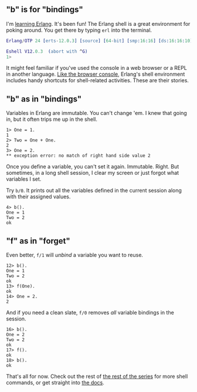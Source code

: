 ## "b" is for "bindings"

I'm [learning  Erlang](https://learnyousomeerlang.com/). It's been fun! The Erlang shell is a great environment for poking around. You get there by typing `erl` into the terminal.

```erl
Erlang/OTP 24 [erts-12.0.3] [source] [64-bit] [smp:16:16] [ds:16:16:10] [async-threads:1] [jit] [dtrace]

Eshell V12.0.3  (abort with ^G)
1>
```

It might feel familiar if you've used the console in a web browser or a REPL in another language.  [Like the browser console](https://css-tricks.com/can-copy-console/),  Erlang's shell environment includes handy shortcuts for shell-related activities. These are their stories.

## "b" as in "bindings"

Variables in Erlang are immutable. You can't change 'em. I knew that going in, but it often trips me up in the shell.

```
1> One = 1.
1
2> Two = One + One.
2
3> One = 2.
** exception error: no match of right hand side value 2
```

Once you define a variable, you can't set it again. Immutable. Right. But sometimes, in a long shell session, I clear my screen or just forgot what variables I set.

Try `b/0`. It prints out all the variables defined in the current session along with their assigned values.

```
4> b().
One = 1
Two = 2
ok
```

## "f" as in "forget"

Even better, `f/1` will _unbind_ a variable you want to reuse.

```
12> b().
One = 1
Two = 2
ok
13> f(One).
ok
14> One = 2.
2
```

And if you need a clean slate, `f/0` removes _all_ variable bindings in the session.

```
16> b().
One = 2
Two = 2
ok
17> f().
ok
18> b().
ok
```

That's all for now. Check out the rest of  [the rest of the series](https://blog.colbyr.com/series/e-as-in-eshell) for more shell commands, or get straight into [the docs](https://erlang.org/doc/man/shell.html#shell-commands).

